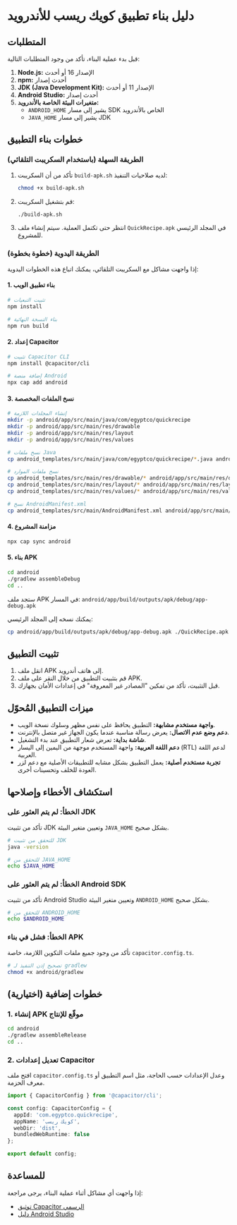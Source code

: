 # دليل بناء تطبيق كويك ريسب للأندرويد

## المتطلبات

قبل بدء عملية البناء، تأكد من وجود المتطلبات التالية:

1. **Node.js:** الإصدار 16 أو أحدث
2. **npm:** أحدث إصدار
3. **JDK (Java Development Kit):** الإصدار 11 أو أحدث
4. **Android Studio:** أحدث إصدار
5. **متغيرات البيئة الخاصة بالأندرويد:**
   - `ANDROID_HOME` يشير إلى مسار SDK الخاص بالأندرويد
   - `JAVA_HOME` يشير إلى مسار JDK

## خطوات بناء التطبيق

### الطريقة السهلة (باستخدام السكريبت التلقائي)

1. تأكد من أن السكريبت `build-apk.sh` لديه صلاحيات التنفيذ:
   ```bash
   chmod +x build-apk.sh
   ```

2. قم بتشغيل السكريبت:
   ```bash
   ./build-apk.sh
   ```

3. انتظر حتى تكتمل العملية. سيتم إنشاء ملف `QuickRecipe.apk` في المجلد الرئيسي للمشروع.

### الطريقة اليدوية (خطوة بخطوة)

إذا واجهت مشاكل مع السكريبت التلقائي، يمكنك اتباع هذه الخطوات اليدوية:

#### 1. بناء تطبيق الويب

```bash
# تثبيت التبعيات
npm install

# بناء النسخة النهائية
npm run build
```

#### 2. إعداد Capacitor

```bash
# تثبيت Capacitor CLI
npm install @capacitor/cli

# إضافة منصة Android
npx cap add android
```

#### 3. نسخ الملفات المخصصة

```bash
# إنشاء المجلدات اللازمة
mkdir -p android/app/src/main/java/com/egyptco/quickrecipe
mkdir -p android/app/src/main/res/drawable
mkdir -p android/app/src/main/res/layout
mkdir -p android/app/src/main/res/values

# نسخ ملفات Java
cp android_templates/src/main/java/com/egyptco/quickrecipe/*.java android/app/src/main/java/com/egyptco/quickrecipe/

# نسخ ملفات الموارد
cp android_templates/src/main/res/drawable/* android/app/src/main/res/drawable/
cp android_templates/src/main/res/layout/* android/app/src/main/res/layout/
cp android_templates/src/main/res/values/* android/app/src/main/res/values/

# نسخ AndroidManifest.xml
cp android_templates/src/main/AndroidManifest.xml android/app/src/main/AndroidManifest.xml
```

#### 4. مزامنة المشروع

```bash
npx cap sync android
```

#### 5. بناء APK

```bash
cd android
./gradlew assembleDebug
cd ..
```

ستجد ملف APK في المسار:
`android/app/build/outputs/apk/debug/app-debug.apk`

يمكنك نسخه إلى المجلد الرئيسي:
```bash
cp android/app/build/outputs/apk/debug/app-debug.apk ./QuickRecipe.apk
```

## تثبيت التطبيق

1. انقل ملف APK إلى هاتف أندرويد.
2. قم بتثبيت التطبيق من خلال النقر على ملف APK.
3. قبل التثبيت، تأكد من تمكين "المصادر غير المعروفة" في إعدادات الأمان بجهازك.

## ميزات التطبيق المُحوّل

- **واجهة مستخدم مشابهة:** التطبيق يحافظ على نفس مظهر وسلوك نسخة الويب.
- **دعم وضع عدم الاتصال:** يعرض رسالة مناسبة عندما يكون الجهاز غير متصل بالإنترنت.
- **شاشة بداية:** تعرض شعار التطبيق عند بدء التشغيل.
- **دعم اللغة العربية:** واجهة المستخدم موجهة من اليمين إلى اليسار (RTL) لدعم اللغة العربية.
- **تجربة مستخدم أصلية:** يعمل التطبيق بشكل مشابه للتطبيقات الأصلية مع دعم لزر العودة للخلف وتحسينات أخرى.

## استكشاف الأخطاء وإصلاحها

### الخطأ: لم يتم العثور على JDK

تأكد من تثبيت JDK وتعيين متغير البيئة `JAVA_HOME` بشكل صحيح.

```bash
# للتحقق من تثبيت JDK
java -version

# للتحقق من JAVA_HOME
echo $JAVA_HOME
```

### الخطأ: لم يتم العثور على Android SDK

تأكد من تثبيت Android Studio وتعيين متغير البيئة `ANDROID_HOME` بشكل صحيح.

```bash
# للتحقق من ANDROID_HOME
echo $ANDROID_HOME
```

### الخطأ: فشل في بناء APK

تأكد من وجود جميع ملفات التكوين اللازمة، خاصة `capacitor.config.ts`.

```bash
# تصحيح إذن التنفيذ لـ gradlew
chmod +x android/gradlew
```

## خطوات إضافية (اختيارية)

### 1. إنشاء APK موقّع للإنتاج

```bash
cd android
./gradlew assembleRelease
cd ..
```

### 2. تعديل إعدادات Capacitor

افتح ملف `capacitor.config.ts` وعدل الإعدادات حسب الحاجة، مثل اسم التطبيق أو معرف الحزمة.

```typescript
import { CapacitorConfig } from '@capacitor/cli';

const config: CapacitorConfig = {
  appId: 'com.egyptco.quickrecipe',
  appName: 'كويك ريسب',
  webDir: 'dist',
  bundledWebRuntime: false
};

export default config;
```

## للمساعدة

إذا واجهت أي مشاكل أثناء عملية البناء، يرجى مراجعة:

- [توثيق Capacitor الرسمي](https://capacitorjs.com/docs)
- [دليل Android Studio](https://developer.android.com/studio/intro)